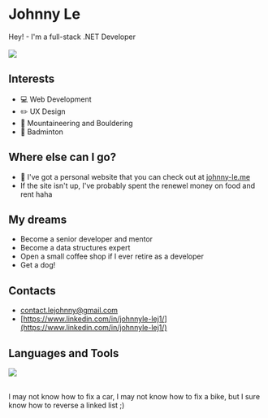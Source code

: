 # Johnny Le

<div>
  <span>Hey! - I'm a full-stack .NET Developer </span>
</div>
<br>
<img src="https://github-readme-stats.vercel.app/api?username=Johnny0121&&show_icons=true&title_color=ffffff&icon_color=bb2acf&text_color=daf7dc&bg_color=151515">

## Interests
- :computer: Web Development
- :pencil2: UX Design
- :sunrise_over_mountains: Mountaineering and Bouldering
- :tennis: Badminton

## Where else can I go?
- :iphone: I've got a personal website that you can check out at [johnny-le.me](https://www.johnny-le.me)
- If the site isn't up, I've probably spent the renewel money on food and rent haha

## My dreams
- Become a senior developer and mentor
- Become a data structures expert
- Open a small coffee shop if I ever retire as a developer
- Get a dog!

## Contacts
- [contact.lejohnny@gmail.com](contact.lejohnny@gmail.com)
- [https://www.linkedin.com/in/johnnyle-lej1/](https://www.linkedin.com/in/johnnyle-lej1/)

## Languages and Tools
<div>
  <div>
    <img src="https://github-readme-stats.vercel.app/api/top-langs/?username=Johnny0121&layout=compact&show_icons=true&title_color=ffffff&icon_color=bb2acf&text_color=daf7dc&bg_color=151515">
  </div>
  <br>
</div>

I may not know how to fix a car, I may not know how to fix a bike, but I sure know how to reverse a linked list ;)
